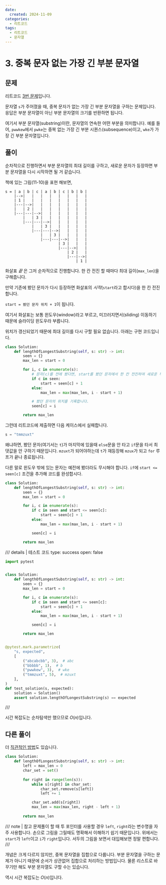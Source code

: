 ```yaml
---
date:
  created: 2024-11-09
categories:
  - 리트코드
tags:
  - 리트코드
  - 문자열
---
```


# 3. 중복 문자 없는 가장 긴 부분 문자열

## 문제

리트코드 [3번 문제](https://leetcode.com/problems/longest-substring-without-repeating-characters)입니다.

문자열 `s`가 주어졌을 때, 중복 문자가 없는 가장 긴 부분 문자열을 구하는 문제입니다.
응답은 부분 문자열이 아닌 부분 문자열의 크기를 반환하면 됩니다.


<!-- more -->

여기서 부분 문자열(substring)이란, 문자열의 연속한 어떤 부분을 의미합니다.
예를 들어, `pwwkew`에서 `pwke`는 중복 없는 가장 긴 부분 시퀀스(subsequence)이고,
`wke`가 가장 긴 부분 문자열입니다.

## 풀이

순차적으로 진행하면서 부분 문자열의 최대 길이를 구하고, 새로운 문자가 등장하면 부분 문자열을 다시 시작하면 될 거 같습니다.

책에 있는 그림(11-10)을 표현 해보면,

```
s = | a | b | c | a | b | c | b | b |
    |-->|   |   |   |   |   |   |   |
    | 1 |   |   |   |   |   |   |   |
    |---|-->|   |   |   |   |   |   |
    |   | 2 |   |   |   |   |   |   |
    |---|---|-->|   |   |   |   |   |
        |   | 3 |   |   |   |   |   |
        |---|---|-->|   |   |   |   |
            |   | 3 |   |   |   |   |
            |---|---|-->|   |   |   |
                |   | 3 |   |   |   |
                |---|---|-->|   |   |
                        | 3 |   |   |
                        |---|-->|   |
                            | 2 |   |
                            |---|-->|
                                | 1 |
```
화살표 _끝_ 은 그저 순차적으로 진행합니다.
한 칸 전진 할 때마다 최대 길이(`max_len`)을 구해줍니다.

만약 기존에 봤던 문자가 다시 등장하면 화살표의 _시작_(`start`라고 합시다)을 한 칸 전진 합니다.

`start = 봤던 문자 위치 + 1`이 됩니다.

여기서 화살표는 보통 윈도우(window)라고 부르고, 미끄러지면서(sliding) 이동하기 때문에
슬라이딩 윈도우라 부릅니다.


위치가 갱신되었기 때문에 최대 길이를 다시 구할 필요 없습니다.
아래는 구현 코드입니다.

```python
class Solution:
    def lengthOfLongestSubstring(self, s: str) -> int:
        seen = {}
        max_len = start = 0

        for i, c in enumerate(s):
            # 문자(c)를 전에 봤다면, start를 봤던 문자에서 한 칸 전진하여 새로운 부분 문자열 시작
            if c in seen:
                start = seen[c] + 1
            else:
                max_len = max(max_len, i - start + 1)

            # 봤던 문자의 위치를 기록합니다.
            seen[c] = i

        return max_len
```

그런데 리트코드에 제출하면 다음 케이스에서 실패합니다.

```python
s = "tmmzuxt"
```

왜냐하면, 봤던 문자(여기서는 `t`)가 마지막에 있을때 `else`문을 안 타고 `if`문을 타서 최댓값을 안 구하기 때문입니다.
`mzuxt`가 되어야하는데 `t`가 재등장해 `mzux`가 되고 `for` 루프가 끝나 종료됩니다. 

다른 말로 윈도우 밖에 있는 문자는 예전에 봤더라도 무시해야 합니다.
`if`에 `start <= seen[c]` 조건을 추가해 코드를 완성합시다.

```python
class Solution:
    def lengthOfLongestSubstring(self, s: str) -> int:
        seen = {}
        max_len = start = 0

        for i, c in enumerate(s):
            if c in seen and start <= seen[c]:
                start = seen[c] + 1
            else:
                max_len = max(max_len, i - start + 1)

            seen[c] = i

        return max_len
```


/// details | 테스트 코드
    type: success
    open: false

```python {linenums=1 hl_lines="4-17"}
import pytest


class Solution:
    def lengthOfLongestSubstring(self, s: str) -> int:
        seen = {}
        max_len = start = 0

        for i, c in enumerate(s):
            if c in seen and start <= seen[c]:
                start = seen[c] + 1
            else:
                max_len = max(max_len, i - start + 1)

            seen[c] = i

        return max_len


@pytest.mark.parametrize(
    "s, expected",
    [
        ("abcabcbb", 3),  # abc
        ("bbbbb", 1),  # b
        ("pwwkew", 3),  # wke
        ("tmmzuxt", 5),  # mzuxt
    ],
)
def test_solution(s, expected):
    solution = Solution()
    assert solution.lengthOfLongestSubstring(s) == expected
```
///

시간 복잡도는 순차탐색만 했으므로 $O(n)$입니다.

## 다른 풀이

더 [직관적인 방법](https://leetcode.com/problems/longest-substring-without-repeating-characters/solutions/5111376/video-3-ways-to-solve-this-question-sliding-window-set-hashing-and-the-last-position/)도 있습니다.

```python
class Solution:
    def lengthOfLongestSubstring(self, s: str) -> int:
        left = max_len = 0
        char_set = set()
        
        for right in range(len(s)):
            while s[right] in char_set:
                char_set.remove(s[left])
                left += 1

            char_set.add(s[right])
            max_len = max(max_len, right - left + 1)
        
        return max_len
```

/// note | 참고
문제풀이 할 때 투 포인터를 사용할 경우 `left`, `right`라는 변수명을 자주 사용합니다.
손으로 그림을 그릴때도 명확해서 이해하기 쉽기 때문입니다.
위에서는 `start`가 `left`이고 `i`가 `right`입니다. 서두의 그림을 보면서 대입해보면 정말 편합니다.
///

개념은 크게 다르지 않지만, 중복 문자열을 집합으로 다룹니다.
부분 문자열을 구하는 문제가 아니기 때문에 순서가 상관없어 집합으로 처리하는 방법입니다.
물론 리스트로 바꾸기만 해도 부분 문자열도 구할 수는 있습니다.

역시 시간 복잡도는 $O(n)$입니다.
